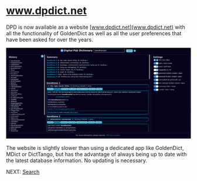 # www.dpdict.net

DPD is now available as a website [www.dpdict.net](www.dpdict.net) with all the functionality of GoldenDict as well as all the user preferences that have been asked for over the years.

![website full page](pics/www.dpdict.net/dpdict_fullapge.png)

The website is slightly slower than using a dedicated app like GoldenDict, MDict or DictTango, but has the advantage of always being up to date with the latest database information. No updating is necessary.

<!-- You can also use [www.dpdict.net](www.dpdict.net) as an API to get the latest DPD info in [GoldenDict](dpdict_api_gd.md) and [DictTango](dpdict_api_dt.md). -->

NEXT: [Search](dpdict_search.md)
